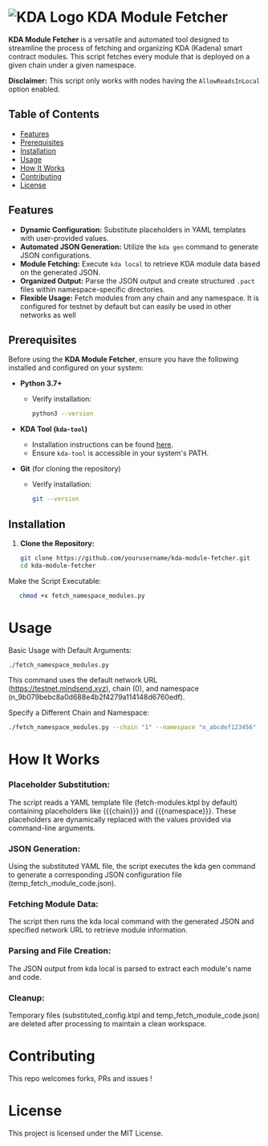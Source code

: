 # ![KDA Logo](https://www.kadena.io/favicon.ico)  KDA Module Fetcher  

**KDA Module Fetcher** is a versatile and automated tool designed to streamline the process of fetching and organizing KDA (Kadena) smart contract modules. This script fetches every module that is deployed on a given chain under a given namespace. 

**Disclaimer:** This script only works with nodes having the `AllowReadsInLocal` option enabled.

## Table of Contents

- [Features](#features)
- [Prerequisites](#prerequisites)
- [Installation](#installation)
- [Usage](#usage)
- [How It Works](#how-it-works)
- [Contributing](#contributing)
- [License](#license)

## Features

- **Dynamic Configuration:** Substitute placeholders in YAML templates with user-provided values.
- **Automated JSON Generation:** Utilize the `kda gen` command to generate JSON configurations.
- **Module Fetching:** Execute `kda local` to retrieve KDA module data based on the generated JSON.
- **Organized Output:** Parse the JSON output and create structured `.pact` files within namespace-specific directories.
- **Flexible Usage:** Fetch modules from any chain and any namespace. It is configured for testnet by default but can easily be used in other networks as well

## Prerequisites

Before using the **KDA Module Fetcher**, ensure you have the following installed and configured on your system:

- **Python 3.7+**
  - Verify installation:
    ```sh
    python3 --version
    ```
- **KDA Tool (`kda-tool`)**
  - Installation instructions can be found [here](https://github.com/kadena-io/kda-tool).
  - Ensure `kda-tool` is accessible in your system's PATH.

- **Git** (for cloning the repository)
  - Verify installation:
    ```sh
    git --version
    ```

## Installation

1. **Clone the Repository:**

   ```sh
   git clone https://github.com/yourusername/kda-module-fetcher.git
   cd kda-module-fetcher
   ```

Make the Script Executable:

```sh  
   chmod +x fetch_namespace_modules.py
```



# Usage

Basic Usage with Default Arguments:


``` sh
./fetch_namespace_modules.py
```


This command uses the default network URL (https://testnet.mindsend.xyz), chain (0), and namespace (n_9b079bebc8a0d688e4b2f4279a114148d6760edf).

Specify a Different Chain and Namespace:

``` sh
./fetch_namespace_modules.py --chain "1" --namespace "n_abcdef123456"
```

# How It Works

### Placeholder Substitution: 
The script reads a YAML template file (fetch-modules.ktpl by default) containing placeholders like {{{chain}}} and {{{namespace}}}. These placeholders are dynamically replaced with the values provided via command-line arguments.

### JSON Generation:
        
  Using the substituted YAML file, the script executes the kda gen command to generate a corresponding JSON configuration file (temp_fetch_module_code.json).

### Fetching Module Data:
  
  The script then runs the kda local command with the generated JSON and specified network URL to retrieve module information.

### Parsing and File Creation:
  
  The JSON output from kda local is parsed to extract each module's name and code.   

### Cleanup:
        
  Temporary files (substituted_config.ktpl and temp_fetch_module_code.json) are deleted after processing to maintain a clean workspace.


# Contributing

This repo welcomes forks, PRs and issues !

# License

This project is licensed under the MIT License.
